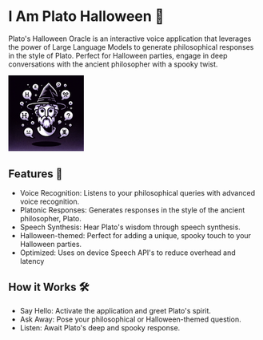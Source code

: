 # I Am Plato Halloween 🎃

Plato's Halloween Oracle is an interactive voice application that leverages the power of Large Language Models to generate philosophical responses in the style of Plato. Perfect for Halloween parties, engage in deep conversations with the ancient philosopher with a spooky twist.

<img src="/PlatoHalloween.webp" width="30%" height="30%">

## Features 🌟

- Voice Recognition: Listens to your philosophical queries with advanced voice recognition.
- Platonic Responses: Generates responses in the style of the ancient philosopher, Plato.
- Speech Synthesis: Hear Plato's wisdom through speech synthesis.
- Halloween-themed: Perfect for adding a unique, spooky touch to your Halloween parties.
- Optimized: Uses on device Speech API's to reduce overhead and latency

## How it Works 🛠️

- Say Hello: Activate the application and greet Plato's spirit.
- Ask Away: Pose your philosophical or Halloween-themed question.
- Listen: Await Plato's deep and spooky response.
